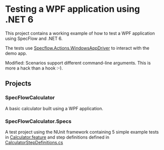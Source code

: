 # Testing a WPF application using .NET 6

This project contains a working example of how to test a WPF application using SpecFlow and .NET 6.

The tests use [Specflow.Actions.WindowsAppDriver](https://github.com/SpecFlowOSS/SpecFlow.Actions/tree/main/Plugins/SpecFlow.Actions.WindowsAppDriver) to interact with the demo app.

Modified: Scenarios support different command-line arguments. This is more a hack than a hook :-).

## Projects

### SpecFlowCalculator

A basic calculator built using a WPF application.

### SpecFlowCalculator.Specs

A test project using the NUnit framework containing 5 simple example tests in [Calculator.feature](./SpecFlowCalculator.Specs/Features/Calculator.feature) and step definitions defined in [CalculatorStepDefinitions.cs](./SpecFlowCalculator.Specs/Steps/CalculatorStepDefinitions.cs)
